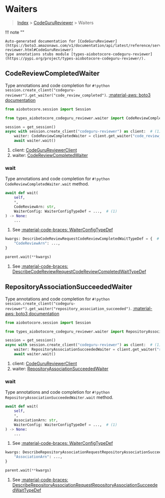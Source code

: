 # Waiters

> [Index](../README.md) > [CodeGuruReviewer](./README.md) > Waiters

!!! note ""

    Auto-generated documentation for [CodeGuruReviewer](https://boto3.amazonaws.com/v1/documentation/api/latest/reference/services/codeguru-reviewer.html#CodeGuruReviewer)
    type annotations stubs module [types-aiobotocore-codeguru-reviewer](https://pypi.org/project/types-aiobotocore-codeguru-reviewer/).

## CodeReviewCompletedWaiter

Type annotations and code completion for `#!python session.create_client("codeguru-reviewer").get_waiter("code_review_completed")`.
[:material-aws: boto3 documentation](https://boto3.amazonaws.com/v1/documentation/api/latest/reference/services/codeguru-reviewer.html#CodeGuruReviewer.Waiter.CodeReviewCompleted)

```python title="Usage example"
from aiobotocore.session import Session

from types_aiobotocore_codeguru_reviewer.waiter import CodeReviewCompletedWaiter

session = get_session()
async with session.create_client("codeguru-reviewer") as client:  # (1)
    waiter: CodeReviewCompletedWaiter = client.get_waiter("code_review_completed")  # (2)
    await waiter.wait()
```

1. client: [CodeGuruReviewerClient](./client.md)
2. waiter: [CodeReviewCompletedWaiter](./waiters.md#codereviewcompletedwaiter)


### wait

Type annotations and code completion for `#!python CodeReviewCompletedWaiter.wait` method.

```python title="Method definition"
await def wait(
    self,
    *,
    CodeReviewArn: str,
    WaiterConfig: WaiterConfigTypeDef = ...,  # (1)
) -> None:
    ...
```

1. See [:material-code-braces: WaiterConfigTypeDef](./type_defs.md#waiterconfigtypedef) 


```python title="Usage example with kwargs"
kwargs: DescribeCodeReviewRequestCodeReviewCompletedWaitTypeDef = {  # (1)
    "CodeReviewArn": ...,
}

parent.wait(**kwargs)
```

1. See [:material-code-braces: DescribeCodeReviewRequestCodeReviewCompletedWaitTypeDef](./type_defs.md#describecodereviewrequestcodereviewcompletedwaittypedef) 
## RepositoryAssociationSucceededWaiter

Type annotations and code completion for `#!python session.create_client("codeguru-reviewer").get_waiter("repository_association_succeeded")`.
[:material-aws: boto3 documentation](https://boto3.amazonaws.com/v1/documentation/api/latest/reference/services/codeguru-reviewer.html#CodeGuruReviewer.Waiter.RepositoryAssociationSucceeded)

```python title="Usage example"
from aiobotocore.session import Session

from types_aiobotocore_codeguru_reviewer.waiter import RepositoryAssociationSucceededWaiter

session = get_session()
async with session.create_client("codeguru-reviewer") as client:  # (1)
    waiter: RepositoryAssociationSucceededWaiter = client.get_waiter("repository_association_succeeded")  # (2)
    await waiter.wait()
```

1. client: [CodeGuruReviewerClient](./client.md)
2. waiter: [RepositoryAssociationSucceededWaiter](./waiters.md#repositoryassociationsucceededwaiter)


### wait

Type annotations and code completion for `#!python RepositoryAssociationSucceededWaiter.wait` method.

```python title="Method definition"
await def wait(
    self,
    *,
    AssociationArn: str,
    WaiterConfig: WaiterConfigTypeDef = ...,  # (1)
) -> None:
    ...
```

1. See [:material-code-braces: WaiterConfigTypeDef](./type_defs.md#waiterconfigtypedef) 


```python title="Usage example with kwargs"
kwargs: DescribeRepositoryAssociationRequestRepositoryAssociationSucceededWaitTypeDef = {  # (1)
    "AssociationArn": ...,
}

parent.wait(**kwargs)
```

1. See [:material-code-braces: DescribeRepositoryAssociationRequestRepositoryAssociationSucceededWaitTypeDef](./type_defs.md#describerepositoryassociationrequestrepositoryassociationsucceededwaittypedef) 

